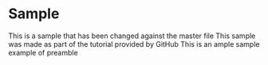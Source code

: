 # Sample
This is a sample that has been changed against the master file
This sample was made as part of the tutorial provided by GitHub
This is an ample sample example of preamble
